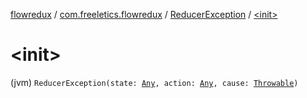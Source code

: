 [flowredux](../../index.md) / [com.freeletics.flowredux](../index.md) / [ReducerException](index.md) / [&lt;init&gt;](./-init-.md)

# &lt;init&gt;

(jvm) `ReducerException(state: `[`Any`](https://kotlinlang.org/api/latest/jvm/stdlib/kotlin/-any/index.html)`, action: `[`Any`](https://kotlinlang.org/api/latest/jvm/stdlib/kotlin/-any/index.html)`, cause: `[`Throwable`](https://kotlinlang.org/api/latest/jvm/stdlib/kotlin/-throwable/index.html)`)`